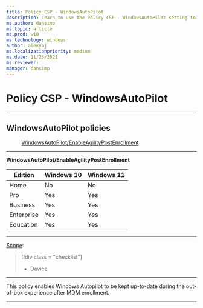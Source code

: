 ```yaml
---
title: Policy CSP - WindowsAutoPilot
description: Learn to use the Policy CSP - WindowsAutoPilot setting to enable or disable Autopilot Agility feature.
ms.author: dansimp
ms.topic: article
ms.prod: w10
ms.technology: windows
author: alekyaj
ms.localizationpriority: medium
ms.date: 11/25/2021
ms.reviewer: 
manager: dansimp
---
```


# Policy CSP - WindowsAutoPilot



<hr/>

<!--Policies-->
## WindowsAutoPilot policies  

<dl>
  <dd>
    <a href="#windowsautopilot-enableagilitypostenrollment">WindowsAutoPilot/EnableAgilityPostEnrollment</a>
  </dd>
</dl>


<hr/>

<!--Policy-->
<a href="" id="windowsautopilot-enableagilitypostenrollment"></a>**WindowsAutoPilot/EnableAgilityPostEnrollment**  

<!--SupportedSKUs-->

|Edition|Windows 10|Windows 11|
|--- |--- |--- |
|Home|No|No|
|Pro|Yes|Yes|
|Business|Yes|Yes|
|Enterprise|Yes|Yes|
|Education|Yes|Yes|

<!--/SupportedSKUs-->
<hr/>

<!--Scope-->
[Scope](./policy-configuration-service-provider.md#policy-scope):

> [!div class = "checklist"]
> * Device

<hr/>

<!--/Scope-->
<!--Description-->
This policy enables Windows Autopilot to be kept up-to-date during the out-of-box experience after MDM enrollment.

<!--/Description-->
<!--SupportedValues-->

<!--/SupportedValues-->
<!--Example-->

<!--/Example-->
<!--Validation-->

<!--/Validation-->
<!--/Policy-->
<hr/>

<!--/Policies-->
